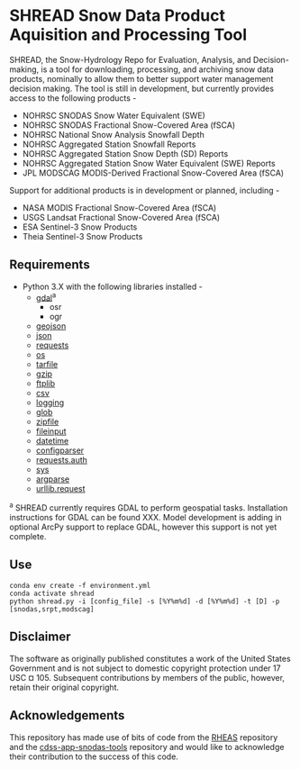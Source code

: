 # SHREAD Snow Data Product Aquisition and Processing Tool
SHREAD, the Snow-Hydrology Repo for Evaluation, Analysis, and Decision-making, is a tool for downloading, processing, and archiving snow data products, nominally to allow them to better support water management decision making. The tool is still in development, but currently provides access to the following products -
  * NOHRSC SNODAS Snow Water Equivalent (SWE)
  * NOHRSC SNODAS Fractional Snow-Covered Area (fSCA)
  * NOHRSC National Snow Analysis Snowfall Depth
  * NOHRSC Aggregated Station Snowfall Reports
  * NOHRSC Aggregated Station Snow Depth (SD) Reports
  * NOHRSC Aggregated Station Snow Water Equivalent (SWE) Reports
  * JPL MODSCAG MODIS-Derived Fractional Snow-Covered Area (fSCA)

Support for additional products is in development or planned, including -
  * NASA MODIS Fractional Snow-Covered Area (fSCA)
  * USGS Landsat Fractional Snow-Covered Area (fSCA)
  * ESA Sentinel-3 Snow Products
  * Theia Sentinel-3 Snow Products

## Requirements
* Python 3.X with the following libraries installed -
  * [gdal](https://pypi.org/project/GDAL/)<sup>a</sup>
    * osr
    * ogr
  * [geojson](https://pypi.python.org/pypi/geojson/)
  * [json](https://docs.python.org/3/library/json.html)
  * [requests](https://pypi.org/project/requests/)
  * [os](https://docs.python.org/3/library/os.html)
  * [tarfile](https://docs.python.org/3/library/tarfile.html)
  * [gzip](https://docs.python.org/3/library/gzip.html)
  * [ftplib](https://docs.python.org/3/library/ftplib.html)
  * [csv](https://docs.python.org/3/library/csv.html)
  * [logging](https://docs.python.org/2/library/logging.html)
  * [glob](https://docs.python.org/3/library/glob.html)
  * [zipfile](https://docs.python.org/3/library/zipfile.html)
  * [fileinput](https://docs.python.org/2/library/fileinput.html)
  * [datetime](https://docs.python.org/3/library/datetime.html)
  * [configparser](https://docs.python.org/2/library/configparser.html)
  * [requests.auth](https://requests.readthedocs.io/en/master/user/authentication/)
  * [sys](https://docs.python.org/3/library/sys.html)
  * [argparse](https://docs.python.org/3/library/argparse.html)
  * [urllib.request](https://docs.python.org/3/library/urllib.request.html)

<sup>a</sup> SHREAD currently requires GDAL to perform geospatial tasks. Installation instructions for GDAL can be found XXX. Model development is adding in optional ArcPy support to replace GDAL, however this support is not yet complete.

## Use
    conda env create -f environment.yml
    conda activate shread
    python shread.py -i [config_file] -s [%Y%m%d] -d [%Y%m%d] -t [D] -p [snodas,srpt,modscag]

## Disclaimer
The software as originally published constitutes a work of the United States Government and is not subject to domestic copyright protection under 17 USC ¤ 105. Subsequent contributions by members of the public, however, retain their original copyright.

## Acknowledgements
This repository has made use of bits of code from the [RHEAS](https://github.com/nasa/RHEAS) repository and the [cdss-app-snodas-tools](https://github.com/OpenWaterFoundation/cdss-app-snodas-tools) repository and would like to acknowledge their contribution to the success of this code.
